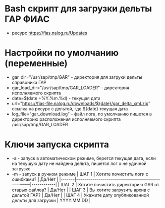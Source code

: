 # Bash скрипт для загрузки дельты ГАР ФИАС
- ресурс https://fias.nalog.ru/Updates
# Настройки по умолчанию (переменные)

- gar_dir="/usr/sap/tmp/GAR" - директория для загруки дельты справоника ГАР
- gar_load_dir="/usr/sap/tmp/GAR_LOADER" - директория исполняемого скрипта
- date=$(date +%Y.%m.%d) - текущая дата
- url="https://fias-file.nalog.ru/downloads/${date}/gar_delta_xml.zip" ссылка на ресурс с дельтой, где ${date} текущая дата
- log_file="gar_download.log" - файл лога, по умолчанию пишется в директорию расположения исполняемого скрипта /usr/sap/tmp/GAR_LOADER

# Ключи запуска скрипта
- -a - запуск в автоматическом режиме, берется текущая дата, если на текущую дату не найдена дельта, пишется лог о не удачной загрузке
- -m - запуск в ручном режиме
| ШАГ 1 | Хотите почистить логи с ошибками?                 | Да/Нет     |
|-------|---------------------------------------------------|------------|
| ШАГ 2 | Хотите почистить директорию GAR от старых файлов? | Да/Нет     |
| ШАГ 3 | Вы хотите загрузить архив с дельтой ГАР?          | Да/Нет     |
| ШАГ 4 | Укажите дату опубликованной дельты для загрузки   | YYYY.MM.DD |